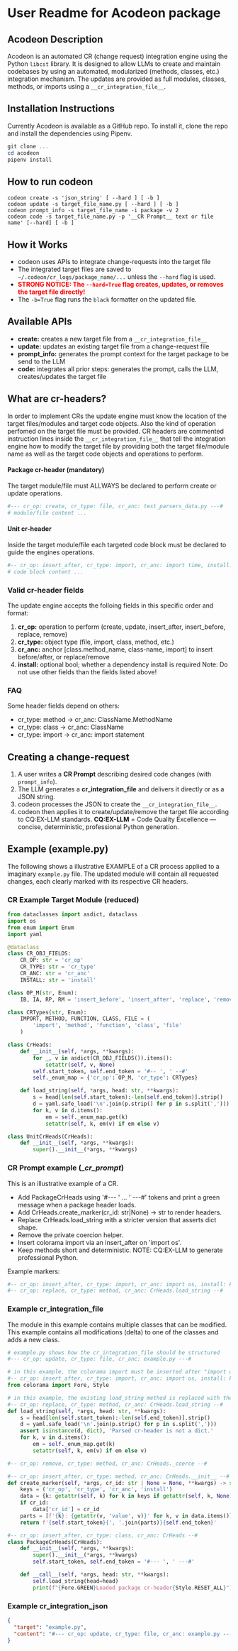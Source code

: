 # User Readme for Acodeon package

## Acodeon Description
Acodeon is an automated CR (change request) integration engine using the Python `libcst` library. 
It is designed to allow LLMs to create and maintain codebases by using an automated,
modularized (methods, classes, etc.) integration mechanism. 
The updates are provided as full modules, classes, methods, or imports using a `__cr_integration_file__`.

## Installation Instructions
Currently Acodeon is available as a GitHub repo. To install it, clone the repo and install the dependencies using Pipenv.

```powershell
git clone ...
cd acodeon
pipenv install
```

## How to run codeon
```shell
codeon create -s 'json_string' [ --hard ] [ -b ]
codeon update -s target_file_name.py [ --hard ] [ -b ]
codeon prompt_info -s target_file_name -i package -v 2
codeon code -s target_file_name.py -p '__CR Prompt__ text or file name' [--hard] [ -b ]
```

## How it Works
- codeon uses APIs to integrate change-requests into the target file
- The integrated target files are saved to `~/.codeon/cr_logs/package_name/...` unless the `--hard` flag is used.
- <span style="color:red; font-weight:bold;">STRONG NOTICE: The `--hard=True` flag creates, updates, or removes the target file directly!</span>
- The `-b=True` flag runs the `black` formatter on the updated file.

## Available APIs
- **create:** creates a new target file from a `__cr_integration_file__`
- **update:** updates an existing target file from a change-request file
- **prompt_info:** generates the prompt context for the target package to be send to the LLM
- **code:** integrates all prior steps: generates the prompt, calls the LLM, creates/updates the target file

## What are cr-headers?
In order to implement CRs the update engine must know the location of the target files/modules and target code objects. Also the kind of operation perfomed on the target file must be provided. CR headers are commented instruction lines inside the `__cr_integration_file__` that tell the integration engine
how to modify the target file by providing both the target file/module name as well as the target code objects and operations to perform.

#### Package cr-header (mandatory)
The target module/file must ALLWAYS be declared to perform create or update operations.
```python
#--- cr_op: create, cr_type: file, cr_anc: test_parsers_data.py ---#
# module/file content ...
```

#### Unit cr-header
Inside the target module/file each targeted code block must be declared to guide the engines operations.
```python
#-- cr_op: insert_after, cr_type: import, cr_anc: import time, install: False --#
# code block content ...
```

### Valid cr-header fields
The update engine accepts the folloing fields in this specific order and format:
1. **cr_op:** operation to perform (create, update, insert_after, insert_before, replace, remove)
2. **cr_type:** object type (file, import, class, method, etc.)
3. **cr_anc:** anchor [class.method_name, class-name, import] to insert before/after, or replace/remove
4. **install:** optional bool; whether a dependency install is required
Note: Do not use other fields than the fields listed above!

### FAQ
Some header fields depend on others:
- cr_type: method -> cr_anc: ClassName.MethodName
- cr_type: class -> cr_anc: ClassName
- cr_type: import -> cr_anc: import statement

## Creating a change-request
1. A user writes a **CR Prompt** describing desired code changes (with `prompt_info`).
2. The LLM generates a __cr_integration_file__ and delivers it directly or as a JSON string.
3. codeon processes the JSON to create the `__cr_integration_file__`.
4. codeon then applies it to create/update/remove the target file according to CQ:EX-LLM standards.
**CQ:EX-LLM** = Code Quality Excellence — concise, deterministic, professional Python generation.

## Example (example.py)
The following shows a illustrative EXAMPLE of a CR process applied to a imaginary `example.py` file. The updated module will contain all requested changes, each clearly marked with its respective CR headers.

### CR Example Target Module (reduced)
```python
from dataclasses import asdict, dataclass
import os
from enum import Enum
import yaml

@dataclass
class CR_OBJ_FIELDS:
    CR_OP: str = 'cr_op'
    CR_TYPE: str = 'cr_type'
    CR_ANC: str = 'cr_anc'
    INSTALL: str = 'install'

class OP_M(str, Enum):
    IB, IA, RP, RM = 'insert_before', 'insert_after', 'replace', 'remove'

class CRTypes(str, Enum):
    IMPORT, METHOD, FUNCTION, CLASS, FILE = (
        'import', 'method', 'function', 'class', 'file'
    )

class CrHeads:
    def __init__(self, *args, **kwargs):
        for _, v in asdict(CR_OBJ_FIELDS()).items():
            setattr(self, v, None)
        self.start_token, self.end_token = '#-- ', ' --#'
        self._enum_map = {'cr_op': OP_M, 'cr_type': CRTypes}

    def load_string(self, *args, head: str, **kwargs):
        s = head[len(self.start_token):-len(self.end_token)].strip()
        d = yaml.safe_load('\n'.join(p.strip() for p in s.split(','))) or {}
        for k, v in d.items():
            em = self._enum_map.get(k)
            setattr(self, k, em(v) if em else v)

class UnitCrHeads(CrHeads):
    def __init__(self, *args, **kwargs):
        super().__init__(*args, **kwargs)
```

### CR Prompt example (__cr_prompt_)
This is an illustrative example of a CR.
- Add PackageCrHeads using '#--- ' … ' ---#' tokens and print a green message when a package header loads.
- Add CrHeads.create_marker(cr_id: str|None) -> str to render headers.
- Replace CrHeads.load_string with a stricter version that asserts dict shape.
- Remove the private coercion helper.
- Insert colorama import via an insert_after on 'import os'.
- Keep methods short and deterministic.
NOTE: CQ:EX-LLM to generate professional Python.

Example markers:

```python
#-- cr_op: insert_after, cr_type: import, cr_anc: import os, install: False --#
#-- cr_op: replace, cr_type: method, cr_anc: CrHeads.load_string --#
```

### Example __cr_integration_file__
The module in this example contains multiple classes that can be modified. This example contains all modifications (delta) to one of the classes and adds a new class.

```python
# example.py shows how the cr_integration_file should be structured
#--- cr_op: update, cr_type: file, cr_anc: example.py ---#

# in this example, the colorama import must be inserted after "import os"
#-- cr_op: insert_after, cr_type: import, cr_anc: import os, install: False --#
from colorama import Fore, Style

# in this example, the existing load_string method is replaced with the new version
#-- cr_op: replace, cr_type: method, cr_anc: CrHeads.load_string --#
def load_string(self, *args, head: str, **kwargs):
    s = head[len(self.start_token):-len(self.end_token)].strip()
    d = yaml.safe_load('\n'.join(p.strip() for p in s.split(',')))
    assert isinstance(d, dict), 'Parsed cr-header is not a dict.'
    for k, v in d.items():
        em = self._enum_map.get(k)
        setattr(self, k, em(v) if em else v)

#-- cr_op: remove, cr_type: method, cr_anc: CrHeads._coerce --#

#-- cr_op: insert_after, cr_type: method, cr_anc: CrHeads.__init__ --#
def create_marker(self, *args, cr_id: str | None = None, **kwargs) -> str:
    keys = ('cr_op', 'cr_type', 'cr_anc', 'install')
    data = {k: getattr(self, k) for k in keys if getattr(self, k, None) is not None}
    if cr_id:
        data['cr_id'] = cr_id
    parts = [f'{k}: {getattr(v, 'value', v)}' for k, v in data.items()]
    return f'{self.start_token}{', '.join(parts)}{self.end_token}'

#-- cr_op: insert_after, cr_type: class, cr_anc: CrHeads --#
class PackageCrHeads(CrHeads):
    def __init__(self, *args, **kwargs):
        super().__init__(*args, **kwargs)
        self.start_token, self.end_token = '#--- ', ' ---#'

    def __call__(self, *args, head: str, **kwargs):
        self.load_string(head=head)
        print(f"{Fore.GREEN}Loaded package cr-header{Style.RESET_ALL}")
```


### Example __cr_integration_json__

```json
{
  "target": "example.py",
  "content": "#--- cr_op: update, cr_type: file, cr_anc: example.py ---#\n#-- cr_op: insert_after, cr_type: import, cr_anc: import os, install: False --#\nfrom colorama import Fore, Style\n\n#-- cr_op: replace, cr_type: method, class_name: CrHeads, cr_anc: load_string --#\ndef load_string(self, *args, head: str, **kwargs):\n    '''Strict parse to avoid silent drift.'''\n    s = head[len(self.start_token):-len(self.end_token)].strip()\n    d = yaml.safe_load('\\n'.join(p.strip() for p in s.split(',')))\n    assert isinstance(d, dict), 'Parsed cr-header is not a dict.'\n    for k, v in d.items():\n        em = self._enum_map.get(k)\n        setattr(self, k, em(v) if em else v)\n\n#-- cr_op: remove, cr_type: method, class_name: CrHeads, cr_anc: _coerce --#\n\n#-- cr_op: insert_after, cr_type: method, cr_anc: CrHeads.__init__ --#\ndef create_marker(self, *args, cr_id: str|None=None, **kwargs) -> str:\n    '''Render normalized header for traceable diffs.'''\n    keys = ('cr_op','cr_type','cr_anc','install')\n    data = {k: getattr(self,k) for k in keys if getattr(self,k,None) is not None}\n    if cr_id: data['cr_id'] = cr_id\n    parts = [f\"{k}: {getattr(v,'value',v)}\" for k,v in data.items()]\n    return f\"{self.start_token}{', '.join(parts)}{self.end_token}\"\n\n#-- cr_op: insert_after, cr_type: class, cr_anc: CrHeads --#\nclass PackageCrHeads(CrHeads):\n    def __init__(self, *args, **kwargs):\n        super().__init__(*args, **kwargs)\n        self.start_token, self.end_token = '#--- ', ' ---#'\n    def __call__(self, *args, head: str, **kwargs):\n        self.load_string(head=head)\n        print(f\"{Fore.GREEN}Loaded package cr-header{Style.RESET_ALL}\")\n"
}

```
